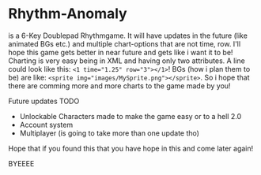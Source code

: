# Rhythm-Anomaly
is a 6-Key Doublepad Rhythmgame. It will have updates in the future (like animated BGs etc.) and multiple chart-options that are not time, row. I'll hope this game gets better in near future and gets like i want it to be! Charting is very easy being in XML and having only two attributes. A line could look like this: ```<1 time="1.25" row="3"></1>```! BGs (how i plan them to be) are like: ```<sprite img="images/MySprite.png"></sprite>```. So i hope that there are comming more and more charts to the game made by you!

Future updates TODO
- Unlockable Characters made to make the game easy or to a hell 2.0
- Account system
- Multiplayer (is going to take more than one update tho)

Hope that if you found this that you have hope in this and come later again!

BYEEEE
